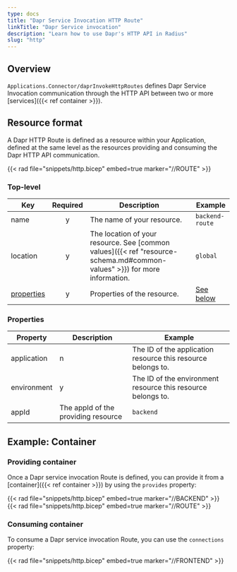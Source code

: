 ```yaml
---
type: docs
title: "Dapr Service Invocation HTTP Route"
linkTitle: "Dapr Service invocation"
description: "Learn how to use Dapr's HTTP API in Radius"
slug: "http"
---
```


## Overview

`Applications.Connector/daprInvokeHttpRoutes` defines Dapr Service Invocation communication through the HTTP API between two or more [services]({{< ref container >}}).

## Resource format

A Dapr HTTP Route is defined as a resource within your Application, defined at the same level as the resources providing and consuming the Dapr HTTP API communication.

{{< rad file="snippets/http.bicep" embed=true marker="//ROUTE" >}}

### Top-level

| Key  | Required | Description | Example |
|------|:--------:|-------------|---------|
| name | y | The name of your resource. | `backend-route`
| location | y | The location of your resource. See [common values]({{< ref "resource-schema.md#common-values" >}}) for more information. | `global`
| [properties](#properties) | y | Properties of the resource. | [See below](#properties)

### Properties

| Property | Description | Example |
|----------|-------------|-------------|
| application | n | The ID of the application resource this resource belongs to. | `app.id`
| environment | y | The ID of the environment resource this resource belongs to. | `env.id`
| appId    | The appId of the providing resource | `backend` |

## Example: Container

### Providing container

Once a Dapr service invocation Route is defined, you can provide it from a [container]({{< ref container >}}) by using the `provides` property:

{{< rad file="snippets/http.bicep" embed=true marker="//BACKEND" >}}
{{< rad file="snippets/http.bicep" embed=true marker="//ROUTE" >}}

### Consuming container

To consume a Dapr service invocation Route, you can use the `connections` property:

{{< rad file="snippets/http.bicep" embed=true marker="//FRONTEND" >}}
